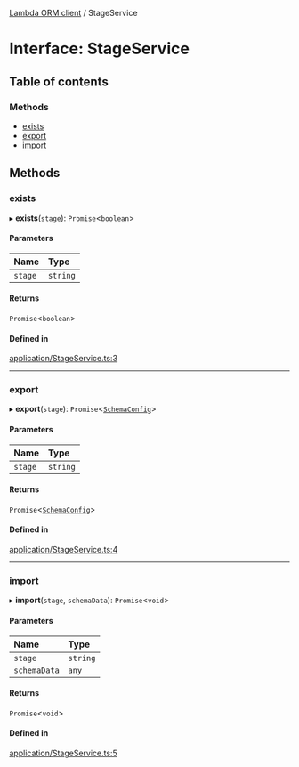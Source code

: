 [Lambda ORM client](../README.md) / StageService

# Interface: StageService

## Table of contents

### Methods

- [exists](StageService.md#exists)
- [export](StageService.md#export)
- [import](StageService.md#import)

## Methods

### exists

▸ **exists**(`stage`): `Promise`\<`boolean`\>

#### Parameters

| Name | Type |
| :------ | :------ |
| `stage` | `string` |

#### Returns

`Promise`\<`boolean`\>

#### Defined in

[application/StageService.ts:3](https://github.com/FlavioLionelRita/lambdaorm-client-node/blob/216c8a0/src/lib/application/StageService.ts#L3)

___

### export

▸ **export**(`stage`): `Promise`\<[`SchemaConfig`](SchemaConfig.md)\>

#### Parameters

| Name | Type |
| :------ | :------ |
| `stage` | `string` |

#### Returns

`Promise`\<[`SchemaConfig`](SchemaConfig.md)\>

#### Defined in

[application/StageService.ts:4](https://github.com/FlavioLionelRita/lambdaorm-client-node/blob/216c8a0/src/lib/application/StageService.ts#L4)

___

### import

▸ **import**(`stage`, `schemaData`): `Promise`\<`void`\>

#### Parameters

| Name | Type |
| :------ | :------ |
| `stage` | `string` |
| `schemaData` | `any` |

#### Returns

`Promise`\<`void`\>

#### Defined in

[application/StageService.ts:5](https://github.com/FlavioLionelRita/lambdaorm-client-node/blob/216c8a0/src/lib/application/StageService.ts#L5)
